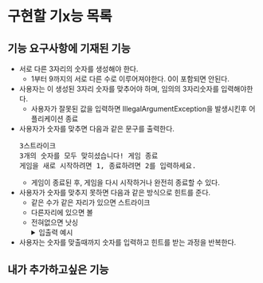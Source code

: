 
# 구현할 기x능 목록

## 기능 요구사항에 기재된 기능

- 서로 다른 3자리의 숫자를 생성해야 한다.
  - 1부터 9까지의 서로 다른 수로 이루어져야한다. 0이 포함되면 안된다.
- 사용자는 이 생성된 3자리 숫자를 맞추어야 하며, 임의의 3자리숫자를 입력해야한다.
  - 사용자가 잘못된 값을 입력하면 IllegalArgumentException을 발생시킨후 어플리케이션 종료
- 사용자가 숫자를 맞추면 다음과 같은 문구를 출력한다.
  <pre>
  3스트라이크
  3개의 숫자를 모두 맞히셨습니다! 게임 종료
  게임을 새로 시작하려면 1, 종료하려면 2를 입력하세요.
  </pre>
  - 게임이 종료된 후, 게임을 다시 시작하거나 완전히 종료할 수 있다.
- 사용자가 숫자를 맞추지 못하면 다음과 같은 방식으로 힌트를 준다.
  - 같은 수가 같은 자리가 있으면 스트라이크
  - 다른자리에 있으면 볼
  - 전혀없으면 낫싱
    <details>
    <summary>입출력 예시</summary>
    <pre>
    숫자 야구 게임을 시작합니다.
    숫자를 입력해주세요 : 123
    1볼 1스트라이크
    숫자를 입력해주세요 : 145
    1볼
    숫자를 입력해주세요 : 671
    2볼
    숫자를 입력해주세요 : 216
    1스트라이크
    숫자를 입력해주세요 : 713
    3스트라이크
    3개의 숫자를 모두 맞히셨습니다! 게임 종료
    게임을 새로 시작하려면 1, 종료하려면 2를 입력하세요.
    1
    숫자를 입력해주세요 : 123
    1볼
    ...
    </pre>
    </details>
- 사용자는 숫자를 맞출때까지 숫자를 입력하고 힌트를 받는 과정을 반복한다.

## 내가 추가하고싶은 기능